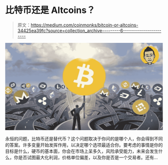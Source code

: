 # 比特币还是 Altcoins？

> 原文：<https://medium.com/coinmonks/bitcoin-or-altcoins-34425ea39fc?source=collection_archive---------6----------------------->

![](img/0b518c809efa4ec8f1c1e2e804413dcd.png)

永恒的问题，比特币还是替代币？这个问题取决于你问的是哪个人，你会得到不同的答案。许多变量开始发挥作用，以决定哪个选项最适合你。要考虑的事情是你的目标是什么，硬币的基本面，你会在市场上呆多久，风险承受能力，未来会发生什么，你是否试图最大化利润，价格单位偏差，以及你是否是一个交易者。还有…